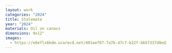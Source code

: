 ```yaml
---
layout: work
categories: "2024"
title: Stalemate
year: "2024"
materials: Oil on canavs
dimensions: 9x12"
images:
  - https://e8eflx6kdm.ucarecd.net/401aef07-7a7b-47cf-b22f-bb57337d0ed3/-/resize/2400/-/quality/lightest/-/format/auto/
---
```

